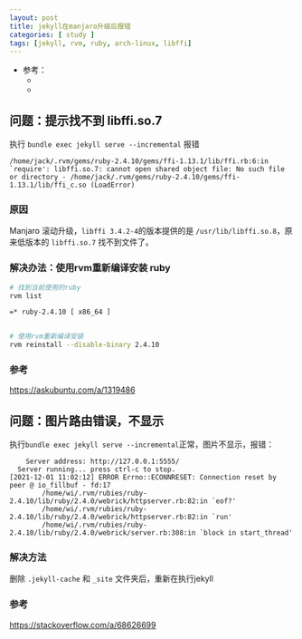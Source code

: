 ```yaml
---
layout: post
title: jekyll在manjaro升级后报错
categories: [ study ]
tags: [jekyll, rvm, ruby, arch-linux, libffi]
---
```


* 参考：
  * []()
  * []()


## 问题：提示找不到 libffi.so.7

执行 `bundle exec jekyll serve --incremental` 报错

~~~
/home/jack/.rvm/gems/ruby-2.4.10/gems/ffi-1.13.1/lib/ffi.rb:6:in `require': libffi.so.7: cannot open shared object file: No such file or directory - /home/jack/.rvm/gems/ruby-2.4.10/gems/ffi-1.13.1/lib/ffi_c.so (LoadError)
~~~

### 原因

Manjaro 滚动升级，`libffi 3.4.2-4`的版本提供的是 `/usr/lib/libffi.so.8`，原来低版本的 `libffi.so.7` 找不到文件了。

### 解决办法：使用rvm重新编译安装 ruby

~~~bash
# 找到当前使用的ruby
rvm list

=* ruby-2.4.10 [ x86_64 ]


# 使用rvm重新编译安装
rvm reinstall --disable-binary 2.4.10
~~~

### 参考

<https://askubuntu.com/a/1319486>







## 问题：图片路由错误，不显示

执行`bundle exec jekyll serve --incremental`正常，图片不显示，报错：

~~~
    Server address: http://127.0.0.1:5555/
  Server running... press ctrl-c to stop.
[2021-12-01 11:02:12] ERROR Errno::ECONNRESET: Connection reset by peer @ io_fillbuf - fd:17 
        /home/wi/.rvm/rubies/ruby-2.4.10/lib/ruby/2.4.0/webrick/httpserver.rb:82:in `eof?'
        /home/wi/.rvm/rubies/ruby-2.4.10/lib/ruby/2.4.0/webrick/httpserver.rb:82:in `run'
        /home/wi/.rvm/rubies/ruby-2.4.10/lib/ruby/2.4.0/webrick/server.rb:308:in `block in start_thread'
~~~


### 解决方法

删除 `.jekyll-cache` 和  `_site` 文件夹后，重新在执行jekyll


### 参考

<https://stackoverflow.com/a/68626699>






















